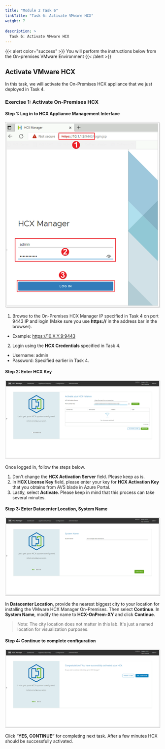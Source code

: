 ```yaml
---
title: "Module 2 Task 6"
linkTitle: "Task 6: Activate VMware HCX"
weight: 7

description: >
  Task 6: Activate VMware HCX
---
```


{{< alert color="success" >}}
You will perform the instructions below from the On-premises VMware Environment
{{< /alert >}}

## **Activate VMware HCX**

In this task, we will activate the On-Premises HCX appliance that we just deployed in Task 4.

### **Exercise 1: Activate On-Premises HCX**

#### Step 1: Log in to HCX Appliance Management Interface

![](Mod2Task6Pic1.png)

1. Browse to the On-Premises HCX Manager IP specified in Task 4 on port 9443 IP and login (Make sure you use **https://** in the address bar in the browser).
- Example: <https://10.X.Y.9:9443>
2. Login using the **HCX Credentials** specified in Task 4.
- Username: admin
- Password: Specified earlier in Task 4.

#### Step 2: Enter HCX Key

![](Mod2Task6Pic2.png)

Once logged in, follow the steps below.

1.  Don't change the **HCX Activation Server** field. Please keep as is.
2.  In **HCX License Key** field, please enter your key for **HCX Activation Key** that you obtains from AVS blade in Azure Portal.
3.  Lastly, select **Activate**. Please keep in mind that this process can take several minutes.

#### Step 3: Enter Datacenter Location, System Name

![](Mod2Task6Pic3.png)

In **Datacenter Location**, provide the nearest biggest city to your location for installing the VMware HCX Manager On-Premises. Then select **Continue**. In **System Name**, modify the name to **HCX-OnPrem-XY** and click **Continue**.

> Note: The city location does not matter in this lab. It's just a named location for visualization purposes.

#### Step 4: Continue to complete configuration

![](Mod2Task6Pic4.png)

Click “**YES, CONTINUE”** for completing next task. After a few minutes HCX should be successfully activated.
